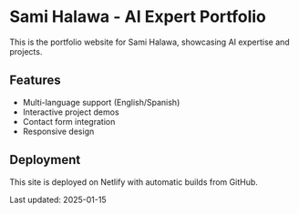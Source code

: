 # Sami Halawa - AI Expert Portfolio

This is the portfolio website for Sami Halawa, showcasing AI expertise and projects.

## Features

- Multi-language support (English/Spanish)
- Interactive project demos
- Contact form integration
- Responsive design

## Deployment

This site is deployed on Netlify with automatic builds from GitHub.

Last updated: 2025-01-15
